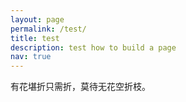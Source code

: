 ```yaml
---
layout: page
permalink: /test/
title: test
description: test how to build a page
nav: true
---
```


有花堪折只需折，莫待无花空折枝。
